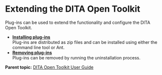# Extending the DITA Open Toolkit

Plug-ins can be used to extend the functionality and configure the DITA Open Toolkit.

-   **[Installing plug-ins](../user-guide/plugins-installing.md)**  
Plug-ins are distributed as zip files and can be installed using either the command line tool or Ant.
-   **[Removing plug-ins](../user-guide/plugins-removing.md)**  
Plug-ins can be removed by running the uninstallation process.

**Parent topic:** [DITA Open Toolkit User Guide](../user-guide/index.md)

